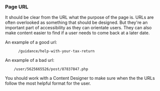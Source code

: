 ### Page URL

It should be clear from the URL what the purpose of the page is. URLs are often overlooked as something that should be designed. But they're an important part of accessibility as they can orientate users. They can also make content easier to find if a user needs to come back at a later date.

An example of a good url:
```text
      /guidance/help-with-your-tax-return
```

An example of a bad url: 
```text
    /user/5625665526/post/87837847.php
```

You should work with a Content Designer to make sure when the the URLs follow the most helpful format for the user.
